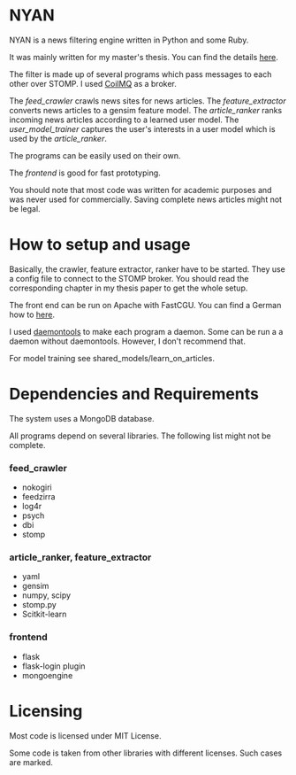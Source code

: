 NYAN
====

NYAN is a news filtering engine written in Python and some Ruby.

It was mainly written for my master's thesis. You can find the details 
[here](http://www.blackmagiclabs.com/portfolio/work/master-thesis.html).

The filter is made up of several programs which pass messages to each other over 
STOMP. I used [CoilMQ](https://github.com/hozn/coilmq/) as a broker.

The *feed_crawler* crawls news sites for news articles.
The *feature_extractor* converts news articles to a gensim feature model.
The *article_ranker* ranks incoming news articles according to a learned user model.
The *user_model_trainer* captures the user's interests in a user model which is 
used by the *article_ranker*.

The programs can be easily used on their own.

The *frontend* is good for fast prototyping.

You should note that most code was written for academic purposes and was never 
used for commercially. Saving complete news articles might not be legal.


How to setup and usage
======================

Basically, the crawler, feature extractor, ranker have to be started. They use a 
config file to connect to the STOMP broker. You should read the corresponding chapter 
in my thesis paper to get the whole setup. 

The front end can be run on Apache with FastCGU. You can find a German how to 
[here](http://uberspace.de/dokuwiki/cool:flask#deployment_mit_fastcgi).

I used [daemontools](http://cr.yp.to/daemontools.html) to make each program a daemon. 
Some can be run a a daemon without daemontools. However, I don't recommend that.

For model training see shared_models/learn_on_articles.

Dependencies and Requirements
=============================

The system uses a MongoDB database.

All programs depend on several libraries. The following list might not be complete.

### feed_crawler
- nokogiri
- feedzirra
- log4r
- psych
- dbi
- stomp

### article_ranker, feature_extractor
- yaml
- gensim
- numpy, scipy
- stomp.py
- Scitkit-learn

### frontend
- flask
- flask-login plugin
- mongoengine



Licensing
=========
Most code is licensed under MIT License. 

Some code is taken from other libraries with different licenses. Such cases are marked.
